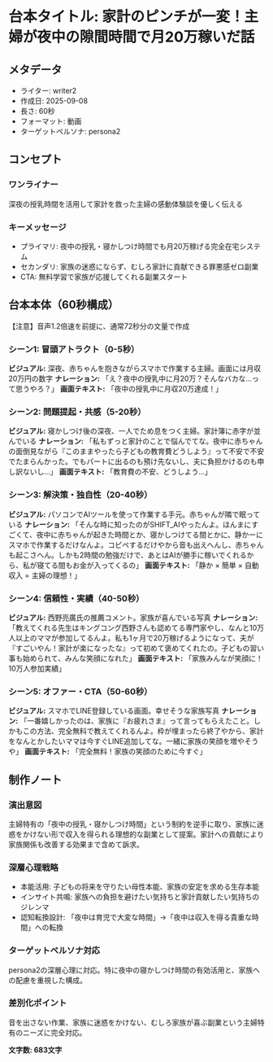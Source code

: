 # 台本タイトル: 家計のピンチが一変！主婦が夜中の隙間時間で月20万稼いだ話

## メタデータ
- ライター: writer2
- 作成日: 2025-09-08
- 長さ: 60秒
- フォーマット: 動画
- ターゲットペルソナ: persona2

## コンセプト
### ワンライナー
深夜の授乳時間を活用して家計を救った主婦の感動体験談を優しく伝える

### キーメッセージ
- プライマリ: 夜中の授乳・寝かしつけ時間でも月20万稼げる完全在宅システム
- セカンダリ: 家族の迷惑にならず、むしろ家計に貢献できる罪悪感ゼロ副業
- CTA: 無料学習で家族が応援してくれる副業スタート

## 台本本体（60秒構成）
【注意】音声1.2倍速を前提に、通常72秒分の文量で作成

### シーン1: 冒頭アトラクト（0-5秒）
**ビジュアル:** 深夜、赤ちゃんを抱きながらスマホで作業する主婦。画面には月収20万円の数字
**ナレーション:** 「え？夜中の授乳中に月20万？そんなバカな...って思うやろ？」
**画面テキスト:** 「夜中の授乳中に月収20万達成！」

### シーン2: 問題提起・共感（5-20秒）  
**ビジュアル:** 寝かしつけ後の深夜、一人でため息をつく主婦。家計簿に赤字が並んでいる
**ナレーション:** 「私もずっと家計のことで悩んでてな。夜中に赤ちゃんの面倒見ながら『このままやったら子どもの教育費どうしよう』って不安で不安でたまらんかった。でもパートに出るのも預け先ないし、夫に負担かけるのも申し訳ないし...」
**画面テキスト:** 「教育費の不安、どうしよう...」

### シーン3: 解決策・独自性（20-40秒）
**ビジュアル:** パソコンでAIツールを使って作業する手元。赤ちゃんが隣で眠っている
**ナレーション:** 「そんな時に知ったのがSHIFT_AIやったんよ。ほんまにすごくて、夜中に赤ちゃんが起きた時間とか、寝かしつけてる間とかに、静かーにスマホで作業するだけなんよ。コピペするだけやから音も出えへんし、赤ちゃんも起こさへん。しかも2時間の勉強だけで、あとはAIが勝手に稼いでくれるから、私が寝てる間もお金が入ってくるの」
**画面テキスト:** 「静か × 簡単 × 自動収入 = 主婦の理想！」

### シーン4: 信頼性・実績（40-50秒）
**ビジュアル:** 西野亮廣氏の推薦コメント。家族が喜んでいる写真
**ナレーション:** 「教えてくれる先生はキングコング西野さんも認めてる専門家やし、なんと10万人以上のママが参加してるんよ。私も1ヶ月で20万稼げるようになって、夫が『すごいやん！家計が楽になったな』って初めて褒めてくれたの。子どもの習い事も始められて、みんな笑顔になれた」
**画面テキスト:** 「家族みんなが笑顔に！10万人参加実績」

### シーン5: オファー・CTA（50-60秒）
**ビジュアル:** スマホでLINE登録している画面。幸せそうな家族写真
**ナレーション:** 「一番嬉しかったのは、家族に『お疲れさま』って言ってもらえたこと。しかもこの方法、完全無料で教えてくれるんよ。枠が埋まったら終了やから、家計をなんとかしたいママは今すぐLINE追加してな。一緒に家族の笑顔を増やそうや」
**画面テキスト:** 「完全無料！家族の笑顔のために今すぐ」

## 制作ノート

### 演出意図
主婦特有の「夜中の授乳・寝かしつけ時間」という制約を逆手に取り、家族に迷惑をかけない形で収入を得られる理想的な副業として提案。家計への貢献により家族関係も改善する効果まで含めて訴求。

### 深層心理戦略
- 本能活用: 子どもの将来を守りたい母性本能、家族の安定を求める生存本能
- インサイト共鳴: 家族への負担を避けたい気持ちと家計貢献したい気持ちのジレンマ
- 認知転換設計: 「夜中は育児で大変な時間」→「夜中は収入を得る貴重な時間」への転換

### ターゲットペルソナ対応
persona2の深層心理に対応。特に夜中の寝かしつけ時間の有効活用と、家族への配慮を重視した構成。

### 差別化ポイント
音を出さない作業、家族に迷惑をかけない、むしろ家族が喜ぶ副業という主婦特有のニーズに完全対応。

**文字数: 683文字**